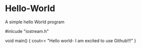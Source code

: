# Hello-World
A simple hello World program

#inlcude "iostream.h"

void main()
{
    cout<< "Hello world- I am excited to use Github!!!"
}
